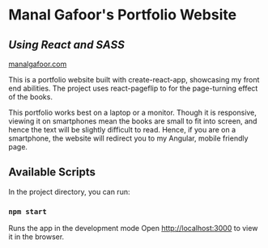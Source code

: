 # Manal Gafoor's Portfolio Website
## _Using React and SASS_

[manalgafoor.com](https://manalgafoor.com)

This is a portfolio website built with create-react-app, showcasing my front end abilities. The project uses react-pageflip to for the page-turning effect of the books.

This portfolio works best on a laptop or a monitor. Though it is responsive, viewing it on smartphones mean the books are small to fit into screen, and hence the text will be slightly difficult to read. Hence, if you are on a smartphone, the website will redirect you to my Angular, mobile friendly page.


## Available Scripts

In the project directory, you can run:

### `npm start`

Runs the app in the development mode
Open [http://localhost:3000](http://localhost:3000) to view it in the browser.
